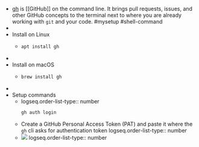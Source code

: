 - [gh](https://github.com/cli/cli) is [[GitHub]] on the command line. It brings pull requests, issues, and other GitHub concepts to the terminal next to where you are already working with `git` and your code. #mysetup #shell-command
-
- Install on Linux
	- ```bash
	  apt install gh
	  ```
-
- Install on macOS
	- ```bash
	  brew install gh
	  ```
-
- Setup commands
	- logseq.order-list-type:: number
	  ```bash
	  gh auth login
	  ```
	- Create a GitHub Personal Access Token (PAT) and paste it where the `gh` cli asks for authentication token
	  logseq.order-list-type:: number
	- ![](file://~/Downloads/installation-gh.png)
	  logseq.order-list-type:: number